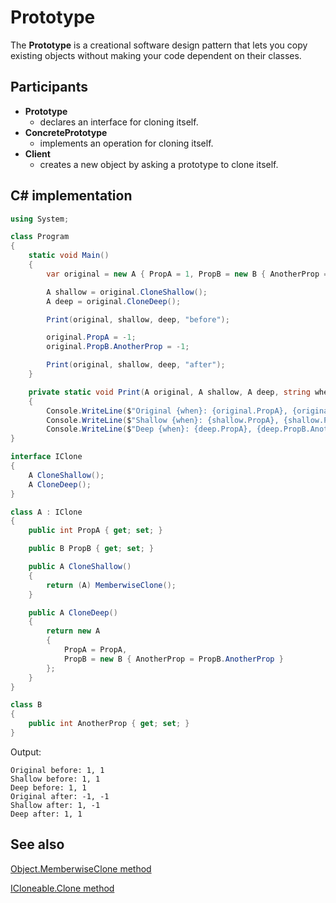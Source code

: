 # Prototype

The **Prototype** is a creational software design pattern that lets you copy existing objects without making your code dependent on their classes.

## Participants

* **Prototype**
  * declares an interface for cloning itself.
* **ConcretePrototype**
  * implements an operation for cloning itself.
* **Client**
  * creates a new object by asking a prototype to clone itself.

## C# implementation

```csharp
using System;

class Program
{
    static void Main()
    {
        var original = new A { PropA = 1, PropB = new B { AnotherProp = 1 } };

        A shallow = original.CloneShallow();
        A deep = original.CloneDeep();

        Print(original, shallow, deep, "before");

        original.PropA = -1;
        original.PropB.AnotherProp = -1;

        Print(original, shallow, deep, "after");
    }

    private static void Print(A original, A shallow, A deep, string when)
    {
        Console.WriteLine($"Original {when}: {original.PropA}, {original.PropB.AnotherProp}");
        Console.WriteLine($"Shallow {when}: {shallow.PropA}, {shallow.PropB.AnotherProp}");
        Console.WriteLine($"Deep {when}: {deep.PropA}, {deep.PropB.AnotherProp}");    }
}

interface IClone
{
    A CloneShallow();
    A CloneDeep();
}

class A : IClone
{
    public int PropA { get; set; }

    public B PropB { get; set; }

    public A CloneShallow()
    {
        return (A) MemberwiseClone();
    }

    public A CloneDeep()
    {
        return new A
        {
            PropA = PropA,
            PropB = new B { AnotherProp = PropB.AnotherProp }
        };
    }
}

class B
{
    public int AnotherProp { get; set; }
}
```

Output:

```output
Original before: 1, 1
Shallow before: 1, 1
Deep before: 1, 1
Original after: -1, -1
Shallow after: 1, -1
Deep after: 1, 1
```

## See also

[Object.MemberwiseClone method](https://docs.microsoft.com/en-us/dotnet/api/system.object.memberwiseclone)

[ICloneable.Clone method](https://docs.microsoft.com/en-us/dotnet/api/system.icloneable.clone)
